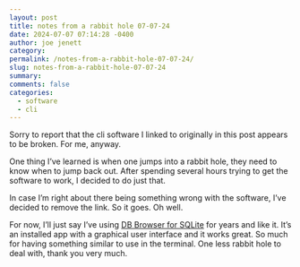 ```yaml
---
layout: post
title: notes from a rabbit hole 07-07-24
date: 2024-07-07 07:14:28 -0400
author: joe jenett
category: 
permalink: /notes-from-a-rabbit-hole-07-07-24/
slug: notes-from-a-rabbit-hole-07-07-24
summary: 
comments: false
categories:
  - software
  - cli
---
```

Sorry to report that the cli software I linked to originally in this post appears to be broken. For me, anyway.

One thing I’ve learned is when one jumps into a rabbit hole, they need to know when to jump back out. After spending several hours trying to get the software to work, I decided to do just that.

In case I’m right about there being something wrong with the software, I’ve decided to remove the link. So it goes. Oh well.

For now, I’ll just say I’ve using <a title="DB Browser for SQLite" href="https://sqlitebrowser.org/">DB Browser for SQLite</a> for years and like it. It’s an installed app with a graphical user interface and it works great. So much for having something similar to use in the terminal. One less rabbit hole to deal with, thank you very much.

<a style="display:none;" href="https://brid.gy/publish/mastodon"><small>(cross-posted to mastodon)</small></a>